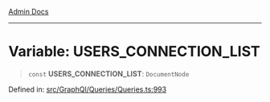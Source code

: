 [Admin Docs](/)

***

# Variable: USERS\_CONNECTION\_LIST

> `const` **USERS\_CONNECTION\_LIST**: `DocumentNode`

Defined in: [src/GraphQl/Queries/Queries.ts:993](https://github.com/PalisadoesFoundation/talawa-admin/blob/main/src/GraphQl/Queries/Queries.ts#L993)
